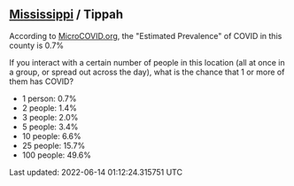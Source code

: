 
## [Mississippi](/united-states/mississippi) / Tippah

According to [MicroCOVID.org](http://microcovid.org),
the "Estimated Prevalence" of COVID in this county is 0.7%

If you interact with a certain number of people in this location
(all at once in a group, or spread out across the day), what is the chance that
1 or more of them has COVID?

- 1 person: 0.7%
- 2 people: 1.4%
- 3 people: 2.0%
- 5 people: 3.4%
- 10 people: 6.6%
- 25 people: 15.7%
- 100 people: 49.6%

Last updated: 2022-06-14 01:12:24.315751 UTC

